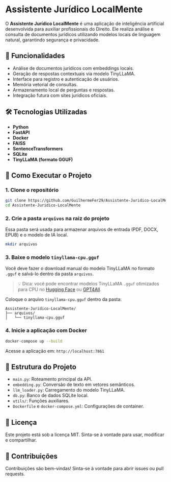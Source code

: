 # Assistente Jurídico LocalMente

O **Assistente Jurídico LocalMente** é uma aplicação de inteligência artificial desenvolvida para auxiliar profissionais do Direito. Ele realiza análise e consulta de documentos jurídicos utilizando modelos locais de linguagem natural, garantindo segurança e privacidade.

## 🧠 Funcionalidades

- Análise de documentos jurídicos com embeddings locais.
- Geração de respostas contextuais via modelo TinyLLaMA.
- Interface para registro e autenticação de usuários.
- Memória vetorial de consultas.
- Armazenamento local de perguntas e respostas.
- Integração futura com sites jurídicos oficiais.

## 🛠️ Tecnologias Utilizadas

- **Python**
- **FastAPI**
- **Docker**
- **FAISS**
- **SentenceTransformers**
- **SQLite**
- **TinyLLaMA (formato GGUF)**

## 🚀 Como Executar o Projeto

### 1. Clone o repositório

```bash
git clone https://github.com/GuilhermeFer29/Assistente-Juridico-LocalMente.git
cd Assistente-Juridico-LocalMente
```

### 2. Crie a pasta `arquivos` na raiz do projeto

Essa pasta será usada para armazenar arquivos de entrada (PDF, DOCX, EPUB) e o modelo de IA local.

```bash
mkdir arquivos
```

### 3. Baixe o modelo `tinyllama-cpu.gguf`

Você deve fazer o download manual do modelo TinyLLaMA no formato `.gguf` e salvá-lo dentro da pasta `arquivos`.

> 💡 Dica: você pode encontrar modelos TinyLLaMA `.gguf` otimizados para CPU no [Hugging Face](https://huggingface.co/TheBloke/TinyLlama-1.1B-Chat-GGUF) ou [GPT4All](https://gpt4all.io/index.html).

Coloque o arquivo `tinyllama-cpu.gguf` dentro da pasta:

```
Assistente-Juridico-LocalMente/
├── arquivos/
│   └── tinyllama-cpu.gguf
```

### 4. Inicie a aplicação com Docker

```bash
docker-compose up --build
```

Acesse a aplicação em: `http://localhost:7861`

## 📁 Estrutura do Projeto

- `main.py`: Roteamento principal da API.
- `embedding.py`: Conversão de texto em vetores semânticos.
- `llm_loader.py`: Carregamento do modelo TinyLLaMA.
- `db.py`: Banco de dados SQLite local.
- `utils/`: Funções auxiliares.
- `Dockerfile` e `docker-compose.yml`: Configurações de container.

## 📄 Licença

Este projeto está sob a licença MIT. Sinta-se à vontade para usar, modificar e compartilhar.

## 🤝 Contribuições

Contribuições são bem-vindas! Sinta-se à vontade para abrir issues ou pull requests.